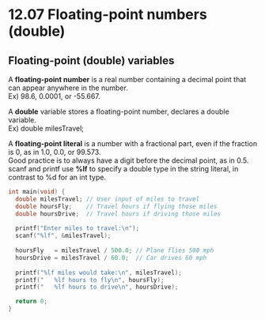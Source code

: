 # 12.07 Floating-point numbers (double)

## Floating-point (double) variables
A **floating-point number** is a real number containing a decimal point that can appear anywhere in the number.   
Ex) 98.6, 0.0001, or -55.667.   

A **double** variable stores a floating-point number, declares a double variable.   
Ex) double milesTravel;   

A **floating-point literal** is a number with a fractional part, even if the fraction is 0, as in 1.0, 0.0, or 99.573.   
Good practice is to always have a digit before the decimal point, as in 0.5.   
scanf and printf use **%lf** to specify a double type in the string literal, in contrast to %d for an int type. 
```c
int main(void) {
  double milesTravel; // User input of miles to travel
  double hoursFly;    // Travel hours if flying those miles
  double hoursDrive;  // Travel hours if driving those miles
   
  printf("Enter miles to travel:\n");
  scanf("%lf", &milesTravel);
   
  hoursFly   = milesTravel / 500.0; // Plane flies 500 mph
  hoursDrive = milesTravel / 60.0;  // Car drives 60 mph
   
  printf("%lf miles would take:\n", milesTravel);
  printf("   %lf hours to fly\n", hoursFly);
  printf("   %lf hours to drive\n", hoursDrive);

  return 0;
}
```
